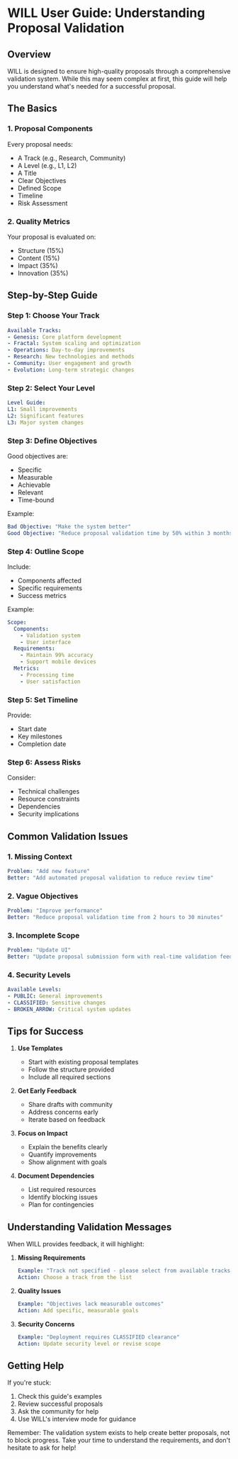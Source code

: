# WILL User Guide: Understanding Proposal Validation

## Overview

WILL is designed to ensure high-quality proposals through a comprehensive validation system. While this may seem complex at first, this guide will help you understand what's needed for a successful proposal.

## The Basics

### 1. Proposal Components
Every proposal needs:
- A Track (e.g., Research, Community)
- A Level (e.g., L1, L2)
- A Title
- Clear Objectives
- Defined Scope
- Timeline
- Risk Assessment

### 2. Quality Metrics
Your proposal is evaluated on:
- Structure (15%)
- Content (15%)
- Impact (35%)
- Innovation (35%)

## Step-by-Step Guide

### Step 1: Choose Your Track
```yaml
Available Tracks:
- Genesis: Core platform development
- Fractal: System scaling and optimization
- Operations: Day-to-day improvements
- Research: New technologies and methods
- Community: User engagement and growth
- Evolution: Long-term strategic changes
```

### Step 2: Select Your Level
```yaml
Level Guide:
L1: Small improvements
L2: Significant features
L3: Major system changes
```

### Step 3: Define Objectives
Good objectives are:
- Specific
- Measurable
- Achievable
- Relevant
- Time-bound

Example:
```yaml
Bad Objective: "Make the system better"
Good Objective: "Reduce proposal validation time by 50% within 3 months"
```

### Step 4: Outline Scope
Include:
- Components affected
- Specific requirements
- Success metrics

Example:
```yaml
Scope:
  Components:
    - Validation system
    - User interface
  Requirements:
    - Maintain 99% accuracy
    - Support mobile devices
  Metrics:
    - Processing time
    - User satisfaction
```

### Step 5: Set Timeline
Provide:
- Start date
- Key milestones
- Completion date

### Step 6: Assess Risks
Consider:
- Technical challenges
- Resource constraints
- Dependencies
- Security implications

## Common Validation Issues

### 1. Missing Context
```yaml
Problem: "Add new feature"
Better: "Add automated proposal validation to reduce review time"
```

### 2. Vague Objectives
```yaml
Problem: "Improve performance"
Better: "Reduce proposal validation time from 2 hours to 30 minutes"
```

### 3. Incomplete Scope
```yaml
Problem: "Update UI"
Better: "Update proposal submission form with real-time validation feedback"
```

### 4. Security Levels
```yaml
Available Levels:
- PUBLIC: General improvements
- CLASSIFIED: Sensitive changes
- BROKEN_ARROW: Critical system updates
```

## Tips for Success

1. **Use Templates**
   - Start with existing proposal templates
   - Follow the structure provided
   - Include all required sections

2. **Get Early Feedback**
   - Share drafts with community
   - Address concerns early
   - Iterate based on feedback

3. **Focus on Impact**
   - Explain the benefits clearly
   - Quantify improvements
   - Show alignment with goals

4. **Document Dependencies**
   - List required resources
   - Identify blocking issues
   - Plan for contingencies

## Understanding Validation Messages

When WILL provides feedback, it will highlight:

1. **Missing Requirements**
   ```yaml
   Example: "Track not specified - please select from available tracks"
   Action: Choose a track from the list
   ```

2. **Quality Issues**
   ```yaml
   Example: "Objectives lack measurable outcomes"
   Action: Add specific, measurable goals
   ```

3. **Security Concerns**
   ```yaml
   Example: "Deployment requires CLASSIFIED clearance"
   Action: Update security level or revise scope
   ```

## Getting Help

If you're stuck:
1. Check this guide's examples
2. Review successful proposals
3. Ask the community for help
4. Use WILL's interview mode for guidance

Remember: The validation system exists to help create better proposals, not to block progress. Take your time to understand the requirements, and don't hesitate to ask for help!
